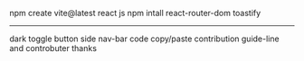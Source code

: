 npm create vite@latest
react js 
npm intall react-router-dom toastify 

----

dark toggle button
side nav-bar
code copy/paste
contribution guide-line
and controbuter thanks
